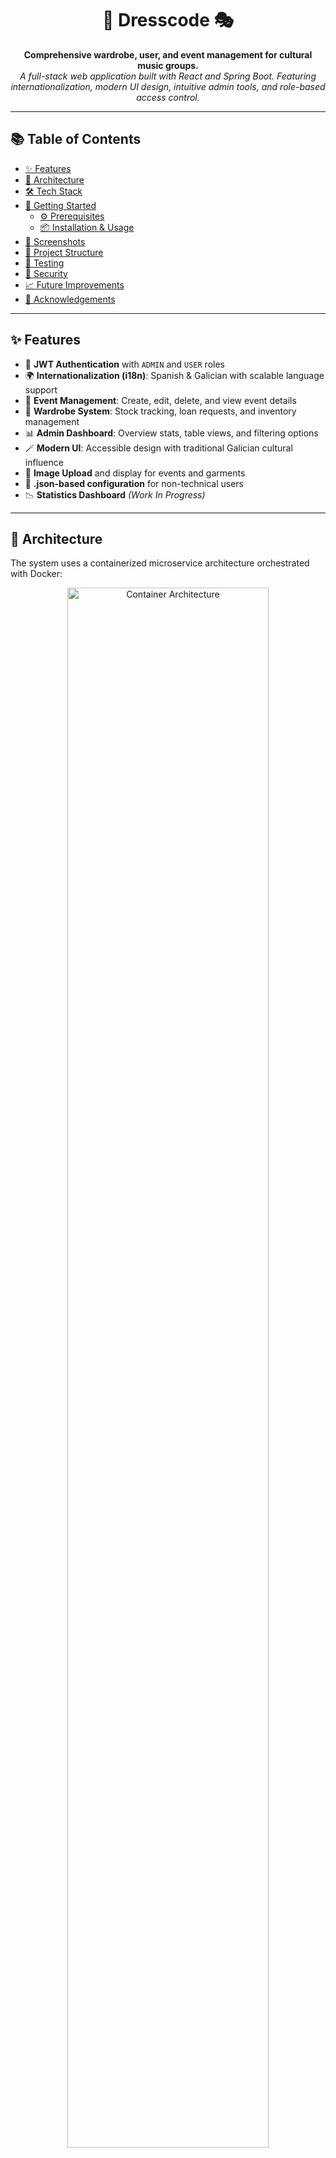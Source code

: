 <h1 align="center">🎼 Dresscode 🎭</h1>
<p align="center">
  <strong>Comprehensive wardrobe, user, and event management for cultural music groups.</strong><br />
  <i>A full-stack web application built with React and Spring Boot. Featuring internationalization, modern UI design, intuitive admin tools, and role-based access control.</i>
</p>

---

## 📚 Table of Contents

- [✨ Features](#-features)
- [🧱 Architecture](#-architecture)
- [🛠️ Tech Stack](#-tech-stack)
- [🚀 Getting Started](#-getting-started)
  - [⚙️ Prerequisites](#️-prerequisites)
  - [📦 Installation & Usage](#installation--usage)
- [📸 Screenshots](#-screenshots)
- [📂 Project Structure](#-project-structure)
- [🧪 Testing](#-testing)
- [🔐 Security](#-security)
- [📈 Future Improvements](#-future-improvements)
- [🙏 Acknowledgements](#-acknowledgements)

---

## ✨ Features

- 🔐 **JWT Authentication** with `ADMIN` and `USER` roles
- 🌍 **Internationalization (i18n)**: Spanish & Galician with scalable language support
- 📅 **Event Management**: Create, edit, delete, and view event details
- 🧥 **Wardrobe System**: Stock tracking, loan requests, and inventory management
- 📊 **Admin Dashboard**: Overview stats, table views, and filtering options
- 🪄 **Modern UI**: Accessible design with traditional Galician cultural influence
- 📂 **Image Upload** and display for events and garments
- 📝 **.json-based configuration** for non-technical users
- 📉 **Statistics Dashboard** _(Work In Progress)_

---

## 🧱 Architecture

The system uses a containerized microservice architecture orchestrated with Docker:

<p align="center">
  <img src="docs/container-overview.jpg" alt="Container Architecture" width="80%" />
</p>

---

## 🛠️ Tech Stack

| **Layer**  | **Technology**                                                    |
| ---------- | ----------------------------------------------------------------- |
| Frontend   | React, TypeScript, Formik, Yup, React Router, i18next             |
| Backend    | Java 17, Spring Boot, Spring Security, Spring Data JPA, MapStruct |
| Database   | MySQL                                                             |
| Deployment | Docker, Docker Compose, NGINX                                     |
| Testing    | JUnit 5, Mockito, React Testing Library                           |

---

## 🚀 Getting Started

### ✅ Prerequisites

Make sure you have the following tools installed on your machine:

- 🧩 **Java 17+**
- 🌐 **Node.js 16+**
- 🐳 **Docker** & **Docker Compose**
- 🔧 **Git**

---

### ⚙️ Installation & Usage

```bash
# 1. Clone the repository
git clone https://github.com/Iagomv/dresscode.git

cd dresscode


# 2. Build and start all services
docker compose up --build
```

## 📸 Screenshots

A quick visual tour of the application’s main pages and features:

---

### 🎯 Landing Page

<p align="center">
<img src="docs/landing.jpg" alt="Landing Page" width="80%" />
</p>

---

### 📆 Events Page

<p align="center">
<img src="docs/events.jpg" alt="Events Page" width="80%" />
</p>

---

### 🛠️ Admin Dashboard

<p align="center">
<img src="docs/admin-dashboard.jpg" alt="Admin Dashboard" width="80%" />
</p>

---

### 👤 Admin Management

<p align="center">
<img src="docs/admin-management.jpg" alt="Admin Management" width="80%" />
</p>

---


### 🧥 User Clothing Search

<p align="center">
<img src="docs/auser-clothing-search.jpg" alt="User Clothing Search" width="80%" />
</p>

---

## 📦 Project Structure

## 🔐 Security

Security is implemented using **Spring Security** and **JWT**:

- 🔐 **Stateless Authentication** with tokens.
- 👥 **Role-based Access Control** (`ADMIN`, `USER`).
- 🔒 **Route Restrictions**:
  - `/admin/**` for admin users only.
  - `/user/**` for authenticated standard users.
- 🧠 **Token Validation Middleware** on both backend and frontend to protect sensitive routes.

---

## 📈 Future Improvements

The following features are under consideration or planned for future releases:

- ✅ **CI/CD Pipeline** using GitHub Actions for:
  - Automated tests
  - Docker builds
  - Deployments
- ✅ **Docker Registry Integration** for auto-publishing Docker images.
- 🚀 **Kubernetes Migration** using Helm for better scalability and orchestration.
- 🌠 **UI Enhancements** using `Three.js` or `Framer Motion` for animations and better engagement.
- 🎥 **Media Gallery**: Integrate photo & video archives from past events.
- 📬 **Email Notifications** for event reminders, loan status, etc.
- 💬 **Real-Time Chat** using WebSockets or Firebase for internal communication.


---
## 📈 Future Improvements

The following features are under consideration or planned for future releases:

🙌 Acknowledgements
This project was developed as part of an academic assignment, aimed at solving real-world problems for a cultural music group.

